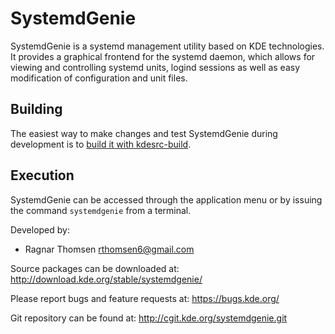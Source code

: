 SystemdGenie
============

SystemdGenie is a systemd management utility based on KDE technologies. 
It provides a graphical frontend for the systemd daemon, which allows for
viewing and controlling systemd units, logind sessions as well as easy 
modification of configuration and unit files.


Building
--------

The easiest way to make changes and test SystemdGenie during development
is to [build it with kdesrc-build](https://community.kde.org/Get_Involved/development/Build_software_with_kdesrc-build).


Execution
---------
SystemdGenie can be accessed through the application menu or by issuing
the command `systemdgenie` from a terminal.

Developed by:
* Ragnar Thomsen <rthomsen6@gmail.com>


Source packages can be downloaded at:
http://download.kde.org/stable/systemdgenie/

Please report bugs and feature requests at:
https://bugs.kde.org/

Git repository can be found at:
http://cgit.kde.org/systemdgenie.git
